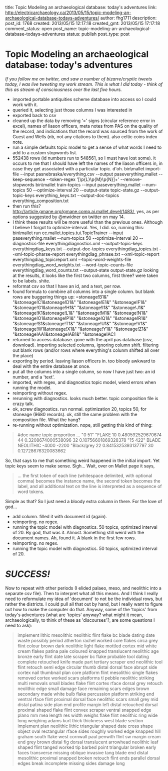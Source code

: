 title: Topic Modeling an archaeological database: today's adventures
link: http://electricarchaeology.ca/2013/05/15/topic-modeling-an-archaeological-database-todays-adventures/
author: fhg1711
description: 
post_id: 1768
created: 2013/05/15 12:17:18
created_gmt: 2013/05/15 17:17:18
comment_status: open
post_name: topic-modeling-an-archaeological-database-todays-adventures
status: publish
post_type: post

# Topic Modeling an archaeological database: today's adventures

_If you follow me on twitter, and saw a number of bizarre/cryptic tweets today, I was live tweeting my work stream. This is what I did today - think of this as stream of consciousness over the last five hours._

  * imported portable antiquities scheme database into access so I could work with it.
  * queried it, selecting just those columns I was interested in
  * exported back to csv
  * cleaned up the data by removing '=' signs (circular reference error in excel), names of liason officers, meta notes from PAS on the quality of the record, and indications that the record was sourced from the work of Guest and Wells (nb, not any citations to them). also celtic coins index note.
  * run a simple defaults topic model to get a sense of what words I need to add to a custom stopwords list.
  * 552438 rows (id numbers run to 548561, so I must have lost some).
it occurs to me that I should have left the names of the liason officers in, in case they get associated with a particular topic. d'oh. bin\mallet import-file --input pasnebraska/everything.csv --output paseverything.mallet --keep-sequence --token-regex '[\p{L}\p{M}\p{N}]+' --remove-stopwords bin\mallet train-topics --input paseverything.mallet --num-topics 50 --optimize-interval 20 --output-state topic-state.gz --output-topic-keys everything_keys.txt --output-doc-topics everything_composition.txt 
  * then run this? http://article.gmane.org/gmane.comp.ai.mallet.devel/1483/  yes, as per options suggested by @mwidner on twitter on may 14.
  * I think these results will be more useful than the previous ones. Although I believe I forgot to optimize-interval. Yes, I did.
so, running this: bin\mallet run cc.mallet.topics.tui.TopicTrainer --input paseverything.mallet --num-topics 50 --optimize-interval 20 --diagnostics-file everythingdiagnostics.xml --output-topic-keys everythingdiag_keys.txt --output-doc-topics everythingdiag_topics.txt --xml-topic-pharse-report everythingdiag_phrase.txt --xml-topic-report everythingdiag_topicreport.xml --topic-word-weights-file everythingdiag_word_weights.txt --word-topic-counts-file everythingdiag_word_counts.txt --output-state output-state.gz looking at the results, it looks like the first two columns, first three? were taken to be labels. shite. 
  * reformat csv so that I have an id, and a text, per row.
  * found formula to combine all columns into a single column. but blank rows are buggering things up:
=stoneage!B1&" "&stoneage!C1&stoneage!D1&" "&stoneage!E1&" "&stoneage!F1&" "&stoneage!G1&stoneage!H1&" "&stoneage!I1&" "&stoneage!J1&" "&stoneage!K1&stoneage!L1&" "&stoneage!M1&" "&stoneage!N1&" "&stoneage!O1&stoneage!P1&" "&stoneage!Q1&" "&stoneage!R1&" "&stoneage!S1&stoneage!T1&" "&stoneage!U1&" "&stoneage!V1&" "&stoneage!W1&stoneage!X1&" "&stoneage!Y1&" "&stoneage!Z1&" "&stoneage!AA1&stoneage!AB1&" "&stoneage!AC1 
  * returned to access database. gone with the april pas database (csv, download). importing selected columns, ignoring column shift. filtering out blank rows (and/or rows where everything's colunm shifted all over the place)
  * exporting by period. leaving liason officers in. too bloody awkward to deal with the entire database at once.
  * put all the columns into a single column, so now I have just two: an id number, and a 'text'.
  * imported, with regex, and diagnostics topic model,
wierd errors when running the model. 
  * reimporting without regex.
  * rerunning with diagnostics. looks much better.
topic composition file is crazy talk. 
  * ok, screw diagnostics. run normal. optimization 20, topics 50, for stoneage (9680 records).
ok, still the same problem with the composition file. What the hang? 
  * re-running without optimization.
nope, still getting this kind of thing: 

> #doc name topic proportion ... "0 51" "FLAKE 10 0.480592529670674 44 0.3208674000538096 32 0.10756601869328378 "15 422" BLADE NEOLITHIC -4000 -2200 "Black/grey 22 0.8415325393137797 30 0.12728676320083662

So, that says to me that something weird happened in the initial import. Yet topic keys seem to make sense. Sigh... Wait, over on Mallet page it says, 

> ... the first token of each line (whitespace delimited, with optional comma) becomes the instance name, the second token becomes the label, and all additional text on the line is interpreted as a sequence of word tokens.

Simple as that? So I just need a bloody extra column in there. For the love of god... 

  * add column. filled it with document id (again).
  * reimporting. no regex.
  * running the topic model with diagnostics. 50 topics, optimized interval of 20.
By god, that was it. Almost. Something still weird with the document names. Ah, found it. A blank in the first few rows. 
  * reimporting. no regex.
  * running the topic model with diagnostics. 50 topics, optimized interval of 20.

# _SUCCESS!_

Now to repeat with other periods (I elided palaeo, meso, and neolithic into a separate csv file). Then to interpret what all this means. And I think I really need to reformulate my idea of 'document' to not be the individual rows, but rather the districts. I could pull all that out by hand, but I really want to figure out how to make the computer do that. Anyway, some of the 'topics' from today's adventures (what are 'topics' anyway? what might it mean, archaeologically, to think of these as 'discourses'?, are some questions I need to ask): 

> implement lithic mesolithic neolithic flint flake bc blade dating date waste possibly period atherton rachel worked core flakes circa grey flint colour brown dark neolithic light flake mottled cortex mid white cream flakes patina pale coloured knapped translucent neolithic age bronze early flint date late scraper bc flake probable tool dating complete retouched knife made part tertiary scraper end neolithic tool flint retouch semi edge circular thumb distal dorsal face abrupt side cortex nail thumbnail plan core platform flint mesolithic single flakes removed cortex worked scars platforms tl pebble neolithic striking multi removals small blades flake flint cortex rface dorsal grey retouch neolithic edge small damage face remaining scars edges brown secondary made white bulb flake percussion platform striking end ventral rface flint proximal dorsal face neolithic scars small grey mid distal patina side plan end profile margin left distal retouched dorsal proximal shaped flake flint convex scraper ventral snapped edge plano mm mea length res width weighs flake flint neolithic ring wide long weighing adams kurt thick thickness west blade section implement plan neolithic lithic triangular shaped date cross shape object oval rectangular rface sides roughly worked edge knapped hill graham south flake west cornwall paul penwith flint sw margin cream end grey brown distal fig dorsal translucent arrowhead neolithic leaf shaped flint tanged worked tip barbed point triangular broken early faces transverse missing oblique invasive tang blade end distal mesolithic proximal snapped broken retouch flint ends parallel dorsal edges break incomplete missing sides damage long